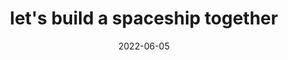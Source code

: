 ---
title: "let's build a spaceship together"
date: 2022-06-05
type: fragment
tags:
  - cc
  - fragment
---